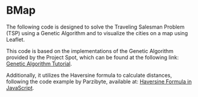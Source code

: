 # BMap

The following code is designed to solve the Traveling Salesman Problem (TSP) using a Genetic Algorithm and to visualize the cities on a map using Leaflet.

This code is based on the implementations of the Genetic Algorithm provided by the Project Spot, which can be found at the following link: [Genetic Algorithm Tutorial](https://www.theprojectspot.com/tutorial-post/applying-a-genetic-algorithm-to-the-travelling-salesman-problem/5).

Additionally, it utilizes the Haversine formula to calculate distances, following the code example by Parzibyte, available at: [Haversine Formula in JavaScript](https://parzibyte.me/blog/2022/09/07/javascript-distancia-entre-2-coordenadas/).
